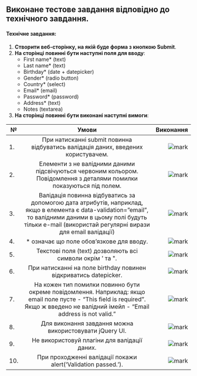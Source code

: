  ## Виконане тестове завдання відповідно до технічного завдання.
 #### Технічне завдання:
1. __Створити веб-сторінку, на якій буде форма з кнопкою Submit__.
2. __На сторінці повинні бути наступні поля для вводу__:
      + First name* (text) 
      + Last name* (text) 
      + Birthday* (date + datepicker) 
      + Gender* (radio button) 
      + Country* (select) 
      + Email* (email) 
      + Password* (password) 
      + Address* (text) 
      + Notes (textarea) 
3. __На сторінці повинні бути виконані наступні вимоги__:

| №        | Умови           | Виконання  |
| ------------- |:-------------:| -----:|
| 1.     | При натисканні submit повинна відбуватись валідація даних, введених користувачем. |![mark](https://OlegBabiuk.github.io/icon/mark.ico) |
| 2.     | Елементи з не валідними даними підсвічуються червоним кольором. Повідомлення з деталями помилки показуються під полем.      |  ![mark](https://OlegBabiuk.github.io/icon/mark.ico) |
| 3. | Валідація повинна відбуватись за допомогою дата атрибутів, наприклад, якщо в елемента є data-validation=”email”, то валідними даними в цьому полі будуть тільки e-mail (використай регулярні вирази для email валідації)      |    ![mark](https://OlegBabiuk.github.io/icon/mark.ico) |
| 4. |   * означає що поле обов’язкове для вводу.    |    ![mark](https://OlegBabiuk.github.io/icon/mark.ico) |
| 5. |   Текстові поля (text) дозволяють всі символи окрім ' та ".   |    ![mark](https://OlegBabiuk.github.io/icon/mark.ico) |
| 6. |  При натисканні на поле birthday повинен відкриватись datepicker.     |    ![mark](https://OlegBabiuk.github.io/icon/mark.ico) |
| 7. |  На кожен тип помилки повинно бути окреме повідомлення. Наприклад: якщо email поле пусте - “This field is required”. Якщо ж введено не валідний імейл - “Email address is not valid.”     |    ![mark](https://OlegBabiuk.github.io/icon/mark.ico) |
| 8. |  Для виконання завдання можна використовувати jQuery UI.     |    ![mark](https://OlegBabiuk.github.io/icon/cross.ico) |
| 9. |  Не використовуй плагіни для валідації даних.     |    ![mark](https://OlegBabiuk.github.io/icon/mark.ico) |
| 10. |   При проходженні валідації покажи alert(‘Validation passed.’).    |    ![mark](https://OlegBabiuk.github.io/icon/mark.ico) |
